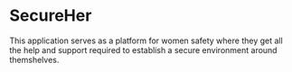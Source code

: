 # SecureHer
This application serves as a platform for women safety where they get all the help and support required to establish a secure environment around themshelves.
